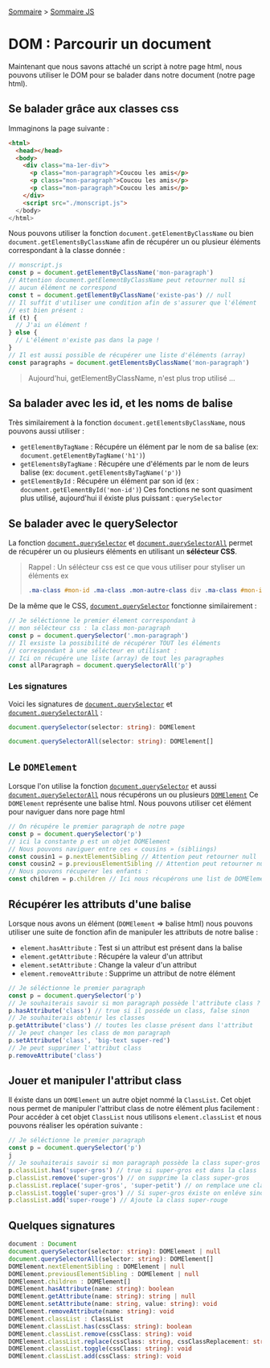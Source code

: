 [Sommaire](/../02_cours/README.md) > [Sommaire JS](../../JS_readme.md)
# DOM : Parcourir un document



Maintenant que nous savons attaché un script à notre page html, nous pouvons utiliser le DOM pour se balader dans notre document (notre page html).

## Se balader grâce aux classes css

Immaginons la page suivante :

```html
<html>
  <head></head>
  <body>
    <div class="ma-1er-div">
      <p class="mon-paragraph">Coucou les amis</p>
      <p class="mon-paragraph">Coucou les amis</p>
      <p class="mon-paragraph">Coucou les amis</p>
    </div>
    <script src="./monscript.js">
  </body>
</html>
```
Nous pouvons utiliser la fonction `document.getElementByClassName` ou bien `document.getElementsByClassName` afin de récupérer un ou plusieur éléments correspondant à la classe donnée :
```js
// monscript.js
const p = document.getElementByClassName('mon-paragraph')
// Attention document.getElementByClassName peut retourner null si
// aucun élément ne correspond
const t = document.getElementByClassName('existe-pas') // null
// Il suffit d'utiliser une condition afin de s'assurer que l'élément
// est bien présent :
if (t) {
  // J'ai un élément !
} else {
  // L'élément n'existe pas dans la page !
}
// Il est aussi possible de récupérer une liste d'éléments (array)
const paragraphs = document.getElementsByClassName('mon-paragraph')
```
> Aujourd'hui, getElementByClassName, n'est plus trop utilisé ...
## Sa balader avec les id, et les noms de balise
Très similairement à la fonction `document.getElementsByClassName`, nous pouvons aussi utiliser :
- `getElementByTagName` : Récupére un élément par le nom de sa balise (ex: `document.getElementByTagName('h1')`)
- `getElementsByTagName` : Récupére une d'éléments par le nom de leurs balise (ex: `document.getElementsByTagName('p')`)
- `getElementById` : Récupére un élément par son id (ex : `document.getElementById('mon-id')`)
Ces fonctions ne sont quasiment plus utilisé, aujourd'hui il éxiste plus puissant : `querySelector`
## Se balader avec le querySelector
La fonction [`document.querySelector`](https://developer.mozilla.org/fr/docs/Web/API/Document/querySelector) et [`document.querySelectorAll`](https://developer.mozilla.org/fr/docs/Web/API/Document/querySelectorall) permet de récupérer un ou plusieurs éléments en utilisant un **sélécteur CSS**.
> Rappel : Un sélécteur css est ce que vous utiliser pour styliser un éléments ex
>
> ```css
> .ma-class #mon-id .ma-class .mon-autre-class div .ma-class #mon-id;
> ```
De la même que le CSS, [`document.querySelector`](https://developer.mozilla.org/fr/docs/Web/API/Document/querySelector) fonctionne similairement :
```js
// Je séléctionne le premier élement correspondant à
// mon sélécteur css : la class mon-paragraph
const p = document.querySelector('.mon-paragraph')
// Il exsiste la possibilité de récupérer TOUT les éléments
// correspondant à une sélécteur en utilisant :
// Ici on récupére une liste (array) de tout les paragraphes
const allParagraph = document.querySelectorAll('p')
```
### Les signatures
Voici les signatures de  [`document.querySelector`](https://developer.mozilla.org/fr/docs/Web/API/Document/querySelector) et [`document.querySelectorAll`](https://developer.mozilla.org/fr/docs/Web/API/Document/querySelectorall) :
```ts
document.querySelector(selector: string): DOMElement
```
```ts
document.querySelectorAll(selector: string): DOMElement[]
```
## Le `DOMElement`
Lorsque l'on utilise la fonction [`document.querySelector`](https://developer.mozilla.org/fr/docs/Web/API/Document/querySelector) et aussi [`document.querySelectorAll`](https://developer.mozilla.org/fr/docs/Web/API/Document/querySelectorall) nous récupérons un ou plusieurs [`DOMElement`](https://developer.mozilla.org/fr/docs/Web/API/Element)
Ce `DOMElement` représente une balise html. Nous pouvons utiliser cet élément pour naviguer dans nore page html
```js
// On récupére le premier paragraph de notre page
const p = document.querySelector('p')
// ici la constante p est un objet DOMElement
// Nous pouvons naviguer entre ces « cousins » (sibliings)
const cousin1 = p.nextElementSibling // Attention peut retourner null
const cousin2 = p.previousElementSibling // Attention peut retourner null
// Nous pouvons récuperer les enfants :
const children = p.children // Ici nous récupérons une list de DOMElement (array)
```
## Récupérer les attributs d'une balise
Lorsque nous avons un élément (`DOMElement` => balise html) nous pouvons utiliser une suite de fonction afin de manipuler les attributs de notre balise :
- `element.hasAttribute` : Test si un attribut est présent dans la balise
- `element.getAttribute` : Récupére la valeur d'un attribut
- `element.setAttribute` : Change la valeur d'un attribut
- `element.removeAttribute` : Supprime un attribut de notre élément
```js
// Je séléctionne le premier paragraph
const p = document.querySelector('p')
// Je souhaiterais savoir si mon paragraph possède l'attribute class ?
p.hasAttribute('class') // true si il posséde un class, false sinon
// Je souhaiterais obtenir les classes
p.getAttribute('class') // toutes les classe présent dans l'attribut
// Je peut changer les class de mon paragraph
p.setAttribute('class', 'big-text super-red')
// Je peut supprimer l'attribut class
p.removeAttribute('class')
```
## Jouer et manipuler l'attribut class
Il éxiste dans un `DOMElement` un autre objet nommé la `ClassList`. Cet objet nous permet de manipuler l'attribut class de notre élément plus facilement :
Pour accéder à cet objet `ClassList` nous utilisons `element.classList` et nous pouvons réaliser les opération suivante :
```js
// Je séléctionne le premier paragraph
const p = document.querySelector('p')
j
// Je souhaiterais savoir si mon paragraph possède la class super-gros
p.classList.has('super-gros') // true si super-gros est dans la class
p.classList.remove('super-gros') // on supprime la class super-gros
p.classList.replace('super-gros', 'super-petit') // on remplace une class css
p.classList.toggle('super-gros') // Si super-gros éxiste on enléve sinon on ajoute
p.classList.add('super-rouge') // Ajoute la class super-rouge
```
## Quelques signatures
```ts
document : Document
document.querySelector(selector: string): DOMElement | null
document.querySelectorAll(selector: string): DOMElement[]
DOMElement.nextElementSibling : DOMElement | null
DOMElement.previousElementSibling : DOMElement | null
DOMElement.children : DOMElement[]
DOMElement.hasAttribute(name: string): boolean
DOMElement.getAttribute(name: string): string | null
DOMElement.setAttribute(name: string, value: string): void
DOMElement.removeAttribute(name: string): void
DOMElement.classList : ClassList
DOMElement.classList.has(cssClass: string): boolean
DOMElement.classList.remove(cssClass: string): void
DOMElement.classList.replace(cssClass: string, cssClassReplacement: string): void
DOMElement.classList.toggle(cssClass: string): void
DOMElement.classList.add(cssClass: string): void